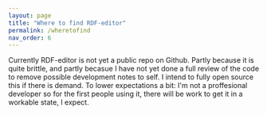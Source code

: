 ```yaml
---
layout: page
title: "Where to find RDF-editor"
permalink: /wheretofind
nav_order: 6
---
```


Currently RDF-editor is not yet a public repo on Github. Partly
because it is quite brittle, and partly becasue I have not yet done a
full review of the code to remove possible development notes to
self. I intend to fully open source this if there is demand. To lower
expectations a bit: I'm not a proffesional developer so for the first
people using it, there will be work to get it in a workable state, I
expect.